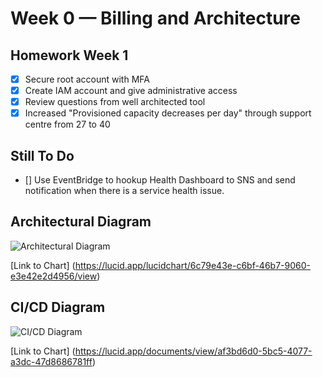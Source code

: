 # Week 0 — Billing and Architecture

## Homework Week 1

- [x] Secure root account with MFA
- [x] Create IAM account and give administrative access
- [x] Review questions from well architected tool
- [x] Increased "Provisioned capacity decreases per day" through support centre from 27 to 40

## Still To Do

- [] Use EventBridge to hookup Health Dashboard to SNS and send notification when there is a service health issue.

## Architectural Diagram

![Architectural Diagram](https://user-images.githubusercontent.com/5746804/219857536-6d1114fb-5a56-456b-8bf6-bbc9ef29b2a3.PNG)

[Link to Chart] (<https://lucid.app/lucidchart/6c79e43e-c6bf-46b7-9060-e3e42e2d4956/view>)

## CI/CD Diagram

![CI/CD Diagram](https://user-images.githubusercontent.com/5746804/219939236-dc68fe05-4ffb-4133-827d-c16141b34d7f.PNG)

[Link to Chart] (<https://lucid.app/documents/view/af3bd6d0-5bc5-4077-a3dc-47d8686781ff>)
